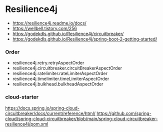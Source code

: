 # Resilience4j

- https://resilience4j.readme.io/docs/
- https://wellbell.tistory.com/256
- https://godekdls.github.io/Resilience4j/circuitbreaker/
- https://godekdls.github.io/Resilience4j/spring-boot-2-getting-started/

### Order
- resilience4j.retry.retryAspectOrder
- resilience4j.circuitbreaker.circuitBreakerAspectOrder
- resilience4j.ratelimiter.rateLimiterAspectOrder
- resilience4j.timelimiter.timeLimiterAspectOrder
- resilience4j.bulkhead.bulkheadAspectOrder


### cloud-starter

https://docs.spring.io/spring-cloud-circuitbreaker/docs/current/reference/html/
https://github.com/spring-cloud/spring-cloud-circuitbreaker/blob/main/spring-cloud-circuitbreaker-resilience4j/pom.xml
